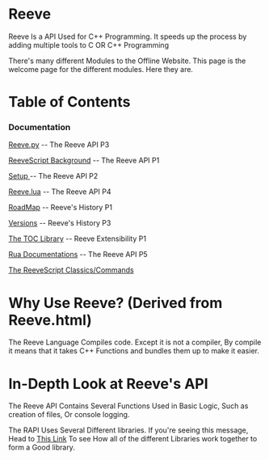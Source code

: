 # Reeve

Reeve Is a API Used for C++ Programming. It speeds up the process by adding multiple tools to C OR C++ Programming 



There's many different Modules to the Offline Website. This page is the welcome page for the different modules. Here they are.

# Table of Contents

### Documentation

[Reeve.py](PyReeve.html) -- The Reeve API P3

[ReeveScript Background](Reeve.html) -- The Reeve API P1

[ Setup ](ReeveScript.html) -- The Reeve API P2

[Reeve.lua](RUA.html) -- The Reeve API P4

[RoadMap](roadmap.htm) -- Reeve's History P1

[Versions](VERSIONS.html) -- Reeve's History P3

[The TOC Library](toc.html) -- Reeve Extensibility P1

[Rua Documentations](rualuadocs.html) -- The Reeve API P5

[The ReeveScript Classics/Commands](commands.html)

# Why Use Reeve? (Derived from Reeve.html)

The Reeve Language Compiles code. Except it is not a compiler, By compile it means that it takes C++ Functions and bundles them up to make it easier.



# In-Depth Look at Reeve's API

The Reeve API Contains Several Functions Used in Basic Logic, Such as creation of files, Or console logging.

The RAPI Uses Several Different libraries. If you're seeing this message, Head to [This Link](commands.html) To see How all of the different Libraries work together to form a Good library.

